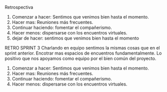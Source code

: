 Retrospectiva

1. Comenzar a hacer: Sentimos que venimos bien hasta el momento.
2. Hacer mas: Reuniones más frecuentes.
3. Continuar haciendo: fomentar el compañerismo.
4. Hacer menos: dispersarse con los encuentros virtuales.
5. dejar de hacer: sentimos que venimos bien hasta el momento

RETRO SPRINT 3
Charlando en equipo sentimos la mismas cosas que en el sprint anterior. Encotrar mas espacios de encuentros fundamentalmente. Lo positivo que nos apoyamos como equipo por el bien común del proyecto.

1. Comenzar a hacer: Sentimos que venimos bien hasta el momento.
2. Hacer mas: Reuniones más frecuentes.
3. Continuar haciendo: fomentar el compañerismo.
4. Hacer menos: dispersarse con los encuentros virtuales.

